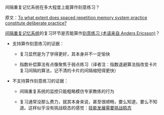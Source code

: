 间隔重复记忆系统在多大程度上能算作刻意练习？

原文：[To what extent does spaced repetition memory system practice constitute deliberate practice?](https://notes.andymatuschak.org/z2DFcZfqWxS8wd6ccX7WB7TvT6gVQtqS6GCCp)

[间隔重复记忆系统](https://notes.andymatuschak.org/z4eXdSMJFv2qVGXSUEKH4vdcHBrLHcFY1ZGfC)的复习环节是否能算作[刻意练习 (术语来自 Anders Ericsson)](https://notes.andymatuschak.org/z2duRd5eisRomSgxr88Semkgs15pgMRVVR5C)？

- 支持算作刻意练习的证据：

  - 复习显然是为了学得更好，其本身并不一定愉快

  - 指数补偿算法有点像聚焦于弱点练习（译者注：指数退避算法指改变卡片复习间隔的算法，记不清的卡片的间隔缩短得更快）

- 不支持算作刻意练习的证据：

  - 间隔重复系统的监控只能粗略模仿专家教练的行为

  - 复习通常没那么费力，就其本身来说，甚至很顺畅，要么知道，要么不知道。这样似乎没有挑战稳态的感觉：[技能发展需要挑战稳态](https://notes.andymatuschak.org/z4V56SvpNAHuaWSkU9U319uTxqBppv1mRx3aE)